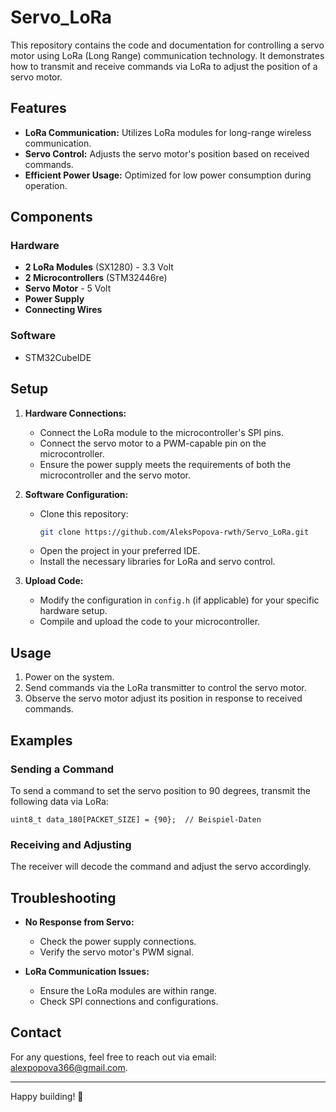 # Servo_LoRa

This repository contains the code and documentation for controlling a servo motor using LoRa (Long Range) communication technology. It demonstrates how to transmit and receive commands via LoRa to adjust the position of a servo motor.

## Features

- **LoRa Communication:** Utilizes LoRa modules for long-range wireless communication.
- **Servo Control:** Adjusts the servo motor's position based on received commands.
- **Efficient Power Usage:** Optimized for low power consumption during operation.

## Components

### Hardware
- **2 LoRa Modules** (SX1280) - 3.3 Volt
- **2 Microcontrollers** (STM32446re)
- **Servo Motor** - 5 Volt
- **Power Supply**
- **Connecting Wires**

### Software
- STM32CubeIDE

## Setup

1. **Hardware Connections:**
   - Connect the LoRa module to the microcontroller's SPI pins.
   - Connect the servo motor to a PWM-capable pin on the microcontroller.
   - Ensure the power supply meets the requirements of both the microcontroller and the servo motor.

2. **Software Configuration:**
   - Clone this repository:
     ```bash
     git clone https://github.com/AleksPopova-rwth/Servo_LoRa.git
     ```
   - Open the project in your preferred IDE.
   - Install the necessary libraries for LoRa and servo control.

3. **Upload Code:**
   - Modify the configuration in `config.h` (if applicable) for your specific hardware setup.
   - Compile and upload the code to your microcontroller.

## Usage

1. Power on the system.
2. Send commands via the LoRa transmitter to control the servo motor.
3. Observe the servo motor adjust its position in response to received commands.

## Examples

### Sending a Command
To send a command to set the servo position to 90 degrees, transmit the following data via LoRa:
```
uint8_t data_180[PACKET_SIZE] = {90};  // Beispiel-Daten
```

### Receiving and Adjusting
The receiver will decode the command and adjust the servo accordingly.

## Troubleshooting

- **No Response from Servo:**
  - Check the power supply connections.
  - Verify the servo motor's PWM signal.

- **LoRa Communication Issues:**
  - Ensure the LoRa modules are within range.
  - Check SPI connections and configurations.


## Contact
For any questions, feel free to reach out via email: alexpopova366@gmail.com.

---

Happy building! 🎉
